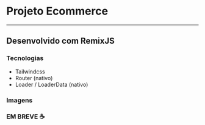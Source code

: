 # Projeto Ecommerce 
<hr />

## Desenvolvido com RemixJS
### Tecnologias
- Tailwindcss
- Router (nativo)
- Loader / LoaderData (nativo)


### Imagens 

### EM BREVE :coffee:

